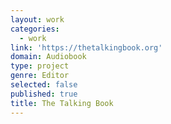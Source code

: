 ```yaml
---
layout: work
categories:
  - work
link: 'https://thetalkingbook.org'
domain: Audiobook
type: project
genre: Editor
selected: false
published: true
title: The Talking Book
---
```

